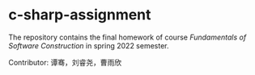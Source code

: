 # c-sharp-assignment

The repository contains the final homework of course *Fundamentals of Software Construction* in spring 2022 semester.

Contributor: 谭骞，刘睿尧，曹雨欣